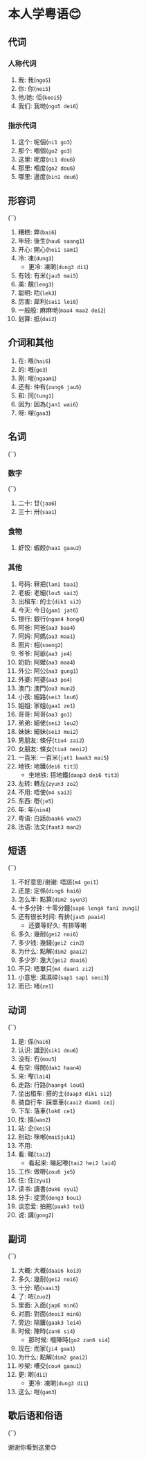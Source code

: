 # 本人学粤语😊
## 代词
### 人称代词
1. 我: 我(`ngo5`)
2. 你: 你(`nei5`)
3. 他/她: 佢(`keoi5`)
4. 我们: 我哋(`ngo5 dei6`)
### 指示代词
1. 这个: 呢個(`ni1 go3`)
2. 那个: 嗰個(`go2 go3`)
3. 这里: 呢度(`ni1 dou6`)
4. 那里: 嗰度(`go2 dou6`)
5. 哪里: 邊度(`bin1 dou6`)

## 形容词
(``)
1. 糟糕: 弊(`bai6`)
2. 年轻: 後生(`hau6 saang1`)
3. 开心: 開心(`hoi1 sam1`)
4. 冷: 凍(`dung3`)
    - 更冷: 凍啲(`dung3 di1`)
5. 有钱: 有米(`jau5 mai5`)
6. 美: 靚(`leng3`)
7. 聪明: 叻(`lek3`)
8. 厉害: 犀利(`sai1 lei6`)
9. 一般般: 麻麻哋(`maa4 maa2 dei2`)
10. 划算: 抵(`dai2`)
## 介词和其他
1. 在: 喺(`hai6`)
2. 的: 嘅(`ge3`)
3. 刚: 啱(`ngaam1`)
4. 还有: 仲有(`zung6 jau5`)
5. 和: 同(`tung1`)
6. 因为: 因為(`jan1 wai6`)
7. 呀: 㗎(`gaa3`)
## 名词
(``)
### 数字
(``)
1. 二十: 廿(`jaa6`)
2. 三十: 卅(`saa1`)
### 食物
1. 虾饺: 蝦餃(`haa1 gaau2`)
### 其他
1. 号码: 冧把(`lam1 baa1`)
2. 老板: 老細(`lou5 sai3`)
3. 出租车: 的士(`dik1 si2`)
4. 今天: 今日(`gam1 jat6`)
5. 银行: 銀行(`ngan4 hong4`)
6. 阿爸: 阿爸(`aa3 baa4`)
7. 阿妈: 阿媽(`aa3 maa1`)
8. 照片: 相(`soeng2`)
9. 爷爷: 阿爺(`aa3 je4`)
10. 奶奶: 阿嬤(`aa3 maa4`)
11. 外公: 阿公(`aa3 gung1`)
12. 外婆: 阿婆(`aa3 po4`)
13. 澳门: 澳門(`ou3 mun2`)
14. 小孩: 細路(`sei3 lou6`)
15. 姐姐: 家姐(`gaa1 ze1`)
16. 哥哥: 阿哥(`aa3 go1`)
17. 弟弟: 細佬(`sei3 lou2`)
18. 妹妹: 細妹(`sei3 mui2`)
19. 男朋友: 條仔(`tiu4 zai2`)
20. 女朋友: 條女(`tiu4 neoi2`)
21. 一百米: 一百米(`jat1 baak3 mai5`)
22. 地铁: 地鐵(`dei6 tit3`)
    - 坐地铁: 搭地鐵(`daap3 dei6 tit3`)
23. 左转: 轉左(`zyun3 zo2`)
24. 不用: 唔使(`m4 sai3`)
25. 东西: 嘢(`je5`)
26. 年: 年(`nin4`)
27. 粤语: 白話(`baak6 waa2`)
28. 法语: 法文(`faat3 man2`)
## 短语
(``)
1. 不好意思/谢谢: 唔該(`m4 goi1`)
2. 还是: 定係(`ding6 hai6`)
3. 怎么半: 點算(`dim2 syun3`)
4. 十多分钟: 十零分鐘(`sap6 leng4 fan1 zung1`)
5. 还有很长时间: 有排(`jau5 paai4`)
    - 还要等好久: 有排等喇
6. 多久: 幾耐(`gei2 noi6`)
7. 多少钱: 幾錢(`gei2 cin2`)
8. 为什么: 點解(`dim2 gaai2`)
9. 多少岁: 幾大(`gei2 daai6`)
10. 不只: 唔單只(`m4 daan1 zi2`)
11. 小意思: 濕濕碎(`sap1 sap1 seoi3`)
12. 而已: 啫(`ze1`)
## 动词
(``)
1. 是: 係(`hai6`)
2. 认识: 識到(`sik1 dou6`)
3. 没有: 冇(`mou5`)
4. 有空: 得閒(`dak1 haan4`)
5. 来: 嚟(`lai4`)
6. 走路: 行路(`haang4 lou6`)
7. 坐出租车: 搭的士(`daap3 dik1 si2`)
8. 骑自行车: 踩單車(`caai2 daam1 ce1`)
9. 下车: 落車(`lok6 ce1`)
10. 找: 搵(`wan2`)
11. 站: 企(`kei5`)
12. 别动: 咪喐(`mai5juk1`)
13. 不用: 
14. 看: 睇(`tai2`)
    - 看起来: 睇起嚟(`tai2 hei2 lai4`)
15. 工作: 做嘢(`zou6 je5`)
16. 住: 住(`zyu1`)
17. 读书: 讀書(`duk6 syu1`)
18. 分手: 掟煲(`deng3 bou1`)
19. 谈恋爱: 拍拖(`paak3 to1`)
20. 说: 講(`gong2`)
## 副词
(``)
1. 大概: 大概(`daai6 koi3`)
2. 多久: 幾耐(`gei2 noi6`)
3. 十分: 晒(`saai3`)
4. 了: 咗(`zuo2`)
5. 里面: 入面(`jap6 min6`)
6. 对面: 對面(`deoi3 min6`)
7. 旁边: 隔籬(`gaak3 lei4`)
8. 时候: 陣時(`zan6 si4`)
    - 那时候: 嗰陣時(`go2 zan6 si4`)
9. 现在: 而家(`ji4 gaa1`)
10. 为什么: 點解(`dim2 gaai2`)
11. 吵架: 嘈交(`cou4 gaau1`)
12. 更: 啲(`di1`)
    - 更冷: 凍啲(`dung3 di1`)
13. 这么: 咁(`gam3`)
## 歇后语和俗语
(``)



谢谢你看到这里😊